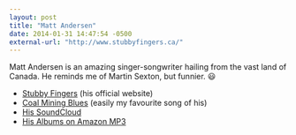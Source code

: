 ```yaml
---
layout: post
title: "Matt Andersen"
date: 2014-01-31 14:47:54 -0500
external-url: "http://www.stubbyfingers.ca/"
---
```


Matt Andersen is an amazing singer-songwriter hailing from the vast land of
Canada. He reminds me of Martin Sexton, but funnier. :smiley:

- [Stubby Fingers](http://www.stubbyfingers.ca/) (his official website)
- [Coal Mining Blues](http://www.youtube.com/watch?v=fYqeOU5WQsk&list=RDjLsye_LJ_Ks) (easily my favourite song of his)
- [His SoundCloud](https://soundcloud.com/stubbyfingers)
- [His Albums on Amazon MP3](http://www.amazon.com/s/ref=ntt_srch_drd_B000RSCB9S?ie=UTF8&field-keywords=Matt%20Andersen&index=digital-music&search-type=ss)
